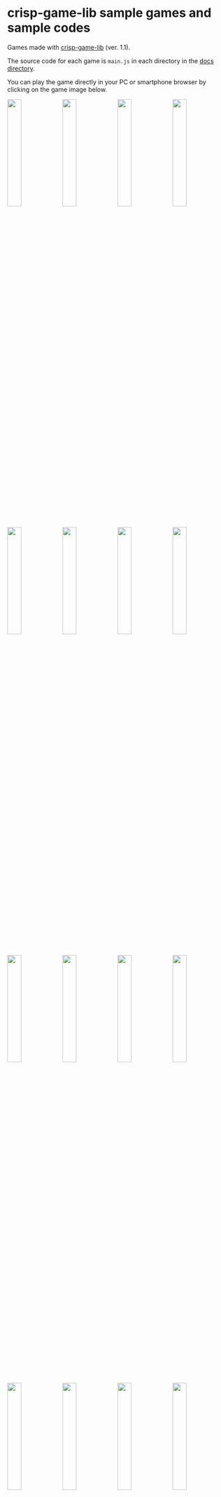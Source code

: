 # crisp-game-lib sample games and sample codes

Games made with [crisp-game-lib](https://github.com/abagames/crisp-game-lib) (ver. 1.1).

The source code for each game is `main.js` in each directory in the [docs directory](./docs/).

You can play the game directly in your PC or smartphone browser by clicking on the game image below.

<a href="https://abagames.github.io/crisp-game-lib-11-games/?pakupaku"><img src="https://github.com/abagames/crisp-game-lib-11-games/raw/main/docs/pakupaku/screenshot.gif" width="25%" loading="lazy"></a><a href="https://abagames.github.io/crisp-game-lib-11-games/?timbertest"><img src="https://github.com/abagames/crisp-game-lib-11-games/raw/main/docs/timbertest/screenshot.gif" width="25%" loading="lazy"></a><a href="https://abagames.github.io/crisp-game-lib-11-games/?meteoplanet"><img src="https://github.com/abagames/crisp-game-lib-11-games/raw/main/docs/meteoplanet/screenshot.gif" width="25%" loading="lazy"></a><a href="https://abagames.github.io/crisp-game-lib-11-games/?up1way"><img src="https://github.com/abagames/crisp-game-lib-11-games/raw/main/docs/up1way/screenshot.gif" width="25%" loading="lazy"></a>
<a href="https://abagames.github.io/crisp-game-lib-11-games/?cardq"><img src="https://github.com/abagames/crisp-game-lib-11-games/raw/main/docs/cardq/screenshot.gif" width="25%" loading="lazy"></a><a href="https://abagames.github.io/crisp-game-lib-11-games/?chargebeam"><img src="https://github.com/abagames/crisp-game-lib-11-games/raw/main/docs/chargebeam/screenshot.gif" width="25%" loading="lazy"></a><a href="https://abagames.github.io/crisp-game-lib-11-games/?pillars3d"><img src="https://github.com/abagames/crisp-game-lib-11-games/raw/main/docs/pillars3d/screenshot.gif" width="25%" loading="lazy"></a><a href="https://abagames.github.io/crisp-game-lib-11-games/?thunder"><img src="https://github.com/abagames/crisp-game-lib-11-games/raw/main/docs/thunder/screenshot.gif" width="25%" loading="lazy"></a>
<a href="https://abagames.github.io/crisp-game-lib-11-games/?growth"><img src="https://github.com/abagames/crisp-game-lib-11-games/raw/main/docs/growth/screenshot.gif" width="25%" loading="lazy"></a><a href="https://abagames.github.io/crisp-game-lib-11-games/?survivor"><img src="https://github.com/abagames/crisp-game-lib-11-games/raw/main/docs/survivor/screenshot.gif" width="25%" loading="lazy"></a><a href="https://abagames.github.io/crisp-game-lib-11-games/?flipo"><img src="https://github.com/abagames/crisp-game-lib-11-games/raw/main/docs/flipo/screenshot.gif" width="25%" loading="lazy"></a><a href="https://abagames.github.io/crisp-game-lib-11-games/?shiny"><img src="https://github.com/abagames/crisp-game-lib-11-games/raw/main/docs/shiny/screenshot.gif" width="25%" loading="lazy"></a>
<a href="https://abagames.github.io/crisp-game-lib-11-games/?cleanrobo"><img src="https://github.com/abagames/crisp-game-lib-11-games/raw/main/docs/cleanrobo/screenshot.gif" width="25%" loading="lazy"></a><a href="https://abagames.github.io/crisp-game-lib-11-games/?rollhold"><img src="https://github.com/abagames/crisp-game-lib-11-games/raw/main/docs/rollhold/screenshot.gif" width="25%" loading="lazy"></a><a href="https://abagames.github.io/crisp-game-lib-11-games/?skygolf"><img src="https://github.com/abagames/crisp-game-lib-11-games/raw/main/docs/skygolf/screenshot.gif" width="25%" loading="lazy"></a><a href="https://abagames.github.io/crisp-game-lib-11-games/?invincibleman"><img src="https://github.com/abagames/crisp-game-lib-11-games/raw/main/docs/invincibleman/screenshot.gif" width="25%" loading="lazy"></a>
